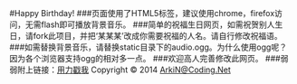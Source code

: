 #Happy Birthday!
###页面使用了HTML5标签，建议使用chrome，firefox访问，无需flash即可播放背景音乐。
###简单的祝福生日网页，如需祝贺别人生日，请fork此项目，并把‘某某某’改成你需要祝福的人名。请自行修改祝福语。
###如需替换背景音乐，请替换static目录下的audio.ogg。为什么使用ogg呢？因为各个浏览器支持ogg的相对多一点。
###欢迎高人完善修改此网页。
###弱弱附上链接：[用力戳我](http://happy-birthday.coding.io)
Copyright &copy; 2014 ArkiN@Coding.Net
